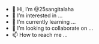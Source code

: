- 👋 Hi, I’m @25sangitalaha
- 👀 I’m interested in ...
- 🌱 I’m currently learning ...
- 💞️ I’m looking to collaborate on ...
- 📫 How to reach me ...

<!---
25sangitalaha/25sangitalaha is a ✨ special ✨ repository because its `README.md` (this file) appears on your GitHub profile.
You can click the Preview link to take a look at your changes.
--->

